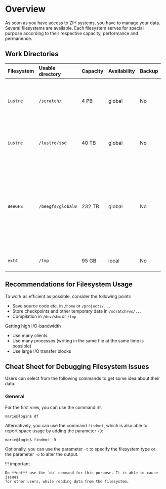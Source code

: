 # Overview

As soon as you have access to ZIH systems, you have to manage your data. Several filesystems are
available. Each filesystem serves for special purpose according to their respective capacity,
performance and permanence.

## Work Directories

| Filesystem  | Usable directory  | Capacity | Availability | Backup | Remarks                                                                                                                                                         |
|:------------|:------------------|:---------|:-------------|:-------|:----------------------------------------------------------------------------------------------------------------------------------------------------------------|
| `Lustre`    | `/scratch/`       | 4 PB     | global       | No     | Only accessible via [Workspaces](workspaces.md). Not made for billions of files!                                                                                   |
| `Lustre`    | `/lustre/ssd`     | 40 TB    | global       | No     | Only accessible via [Workspaces](workspaces.md). For small I/O operations                                                                                          |
| `BeeGFS`    | `/beegfs/global0` | 232 TB   | global       | No     | Only accessible via [Workspaces](workspaces.md). Fastest available filesystem, only for large parallel applications running with millions of small I/O operations |
| `ext4`      | `/tmp`            | 95 GB    | local        | No     | is cleaned up after the job automatically  |

## Recommendations for Filesystem Usage

To work as efficient as possible, consider the following points

- Save source code etc. in `/home` or `/projects/...`
- Store checkpoints and other temporary data in `/scratch/ws/...`
- Compilation in `/dev/shm` or `/tmp`

Getting high I/O-bandwidth

- Use many clients
- Use many processes (writing in the same file at the same time is possible)
- Use large I/O transfer blocks

## Cheat Sheet for Debugging Filesystem Issues

Users can select from the following commands to get some idea about
their data.

### General

For the first view, you can use the command `df`.

```console
marie@login$ df
```

Alternatively, you can use the command `findmnt`, which is also able to report space usage
by adding the parameter `-D`:

```console
marie@login$ findmnt -D
```

Optionally, you can use the parameter `-t` to specify the filesystem type or the parameter `-o` to
alter the output.

!!! important

    Do **not** use the `du`-command for this purpose. It is able to cause issues
    for other users, while reading data from the filesystem.
